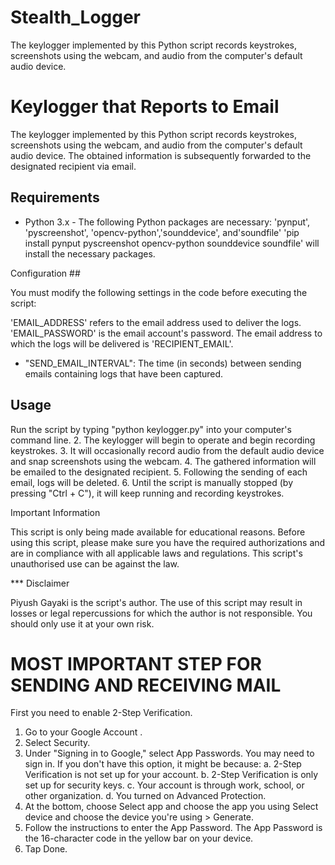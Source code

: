 # Stealth_Logger
The keylogger implemented by this Python script records keystrokes, screenshots using the webcam, and audio from the computer's default audio device.

# Keylogger that Reports to Email

The keylogger implemented by this Python script records keystrokes, screenshots using the webcam, and audio from the computer's default audio device. The obtained information is subsequently forwarded to the designated recipient via email.


## Requirements

- Python 3.x - The following Python packages are necessary: 'pynput', 'pyscreenshot', 'opencv-python','sounddevice', and'soundfile'
  'pip install pynput pyscreenshot opencv-python sounddevice soundfile' will install the necessary packages.

Configuration ##

You must modify the following settings in the code before executing the script:

'EMAIL_ADDRESS' refers to the email address used to deliver the logs.
'EMAIL_PASSWORD' is the email account's password.
The email address to which the logs will be delivered is 'RECIPIENT_EMAIL'.
- "SEND_EMAIL_INTERVAL": The time (in seconds) between sending emails containing logs that have been captured.

## Usage

Run the script by typing "python keylogger.py" into your computer's command line.
2. The keylogger will begin to operate and begin recording keystrokes.
3. It will occasionally record audio from the default audio device and snap screenshots using the webcam.
4. The gathered information will be emailed to the designated recipient.
5. Following the sending of each email, logs will be deleted.
6. Until the script is manually stopped (by pressing "Ctrl + C"), it will keep running and recording keystrokes.

Important Information

This script is only being made available for educational reasons. Before using this script, please make sure you have the required authorizations and are in compliance with all applicable laws and regulations. This script's unauthorised use can be against the law.

*** Disclaimer

Piyush Gayaki is the script's author. The use of this script may result in losses or legal repercussions for which the author is not responsible. You should only use it at your own risk.

# MOST IMPORTANT STEP FOR SENDING AND RECEIVING MAIL

First you need to enable 2-Step Verification.
1. Go to your Google Account .
2. Select Security.
3. Under "Signing in to Google," select App Passwords. You may need to sign in. If you don't
  have this option, it might be because:
  a. 2-Step Verification is not set up for your account.
  b. 2-Step Verification is only set up for security keys.
  c. Your account is through work, school, or other organization.
  d. You turned on Advanced Protection.
4. At the bottom, choose Select app and choose the app you using Select device and
  choose the device you're using > Generate.
5. Follow the instructions to enter the App Password. The App Password is the 16-character
  code in the yellow bar on your device.
6. Tap Done.
